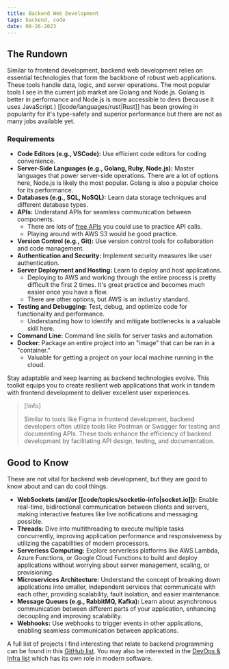 ```yaml
---
title: Backend Web Development
tags: backend, code
date: 08-26-2023
---
```


## The Rundown

Similar to frontend development, backend web development relies on essential technologies that form the backbone of robust web applications. These tools handle data, logic, and server operations. The most popular tools I see in the current job market are Golang and Node.js. Golang is better in performance and Node.js is more accessible to devs (because it uses JavaScript.) [[code/languages/rust|Rust]] has been growing in popularity for it's type-safety and superior performance but there are not as many jobs available yet.

### Requirements

- **Code Editors (e.g., VSCode):** Use efficient code editors for coding convenience.
- **Server-Side Languages (e.g., Golang, Ruby, Node.js):** Master languages that power server-side operations. There are a lot of options here, Node.js is likely the most popular. Golang is also a popular choice for its performance.
- **Databases (e.g., SQL, NoSQL):** Learn data storage techniques and different database types.
- **APIs:** Understand APIs for seamless communication between components.
	- There are lots of [free APIs](https://github.com/public-apis/public-apis) you could use to practice API calls.
	- Playing around with AWS S3 would be good practice.
- **Version Control (e.g., Git):** Use version control tools for collaboration and code management.
- **Authentication and Security:** Implement security measures like user authentication.
- **Server Deployment and Hosting:** Learn to deploy and host applications.
	- Deploying to AWS and working through the entire process is pretty difficult the first 2 times. It's great practice and becomes much easier once you have a flow.
	- There are other options, but AWS is an industry standard.
- **Testing and Debugging:** Test, debug, and optimize code for functionality and performance.
    - Understanding how to identify and mitigate bottlenecks is a valuable skill here.
- **Command Line:** Command line skills for server tasks and automation.
- **Docker**: Package an entire project into an "image" that can be ran in a "container."
	- Valuable for getting a project on your local machine running in the cloud.

Stay adaptable and keep learning as backend technologies evolve. This toolkit equips you to create resilient web applications that work in tandem with frontend development to deliver excellent user experiences.

> [!info]
> 
> Similar to tools like Figma in frontend development, backend developers often utilize tools like Postman or Swagger for testing and documenting APIs. These tools enhance the efficiency of backend development by facilitating API design, testing, and documentation.

## Good to Know

These are not vital for backend web development, but they are good to know about and can do cool things.

- **WebSockets (and/or [[code/topics/socketio-info|socket.io]]):** Enable real-time, bidirectional communication between clients and servers, making interactive features like live notifications and messaging possible.
- **Threads:** Dive into multithreading to execute multiple tasks concurrently, improving application performance and responsiveness by utilizing the capabilities of modern processors.
- **Serverless Computing:** Explore serverless platforms like AWS Lambda, Azure Functions, or Google Cloud Functions to build and deploy applications without worrying about server management, scaling, or provisioning.
- **Microservices Architecture:** Understand the concept of breaking down applications into smaller, independent services that communicate with each other, providing scalability, fault isolation, and easier maintenance.
- **Message Queues (e.g., RabbitMQ, Kafka):** Learn about asynchronous communication between different parts of your application, enhancing decoupling and improving scalability.
- **Webhooks:** Use webhooks to trigger events in other applications, enabling seamless communication between applications.

A full list of projects I find interesting that relate to backend programming can be found in this [GitHub list](https://github.com/stars/ZaneH/lists/api-tools). You may also be interested in the [DevOps & Infra list](https://github.com/stars/ZaneH/lists/devops-and-infra) which has its own role in modern software.
